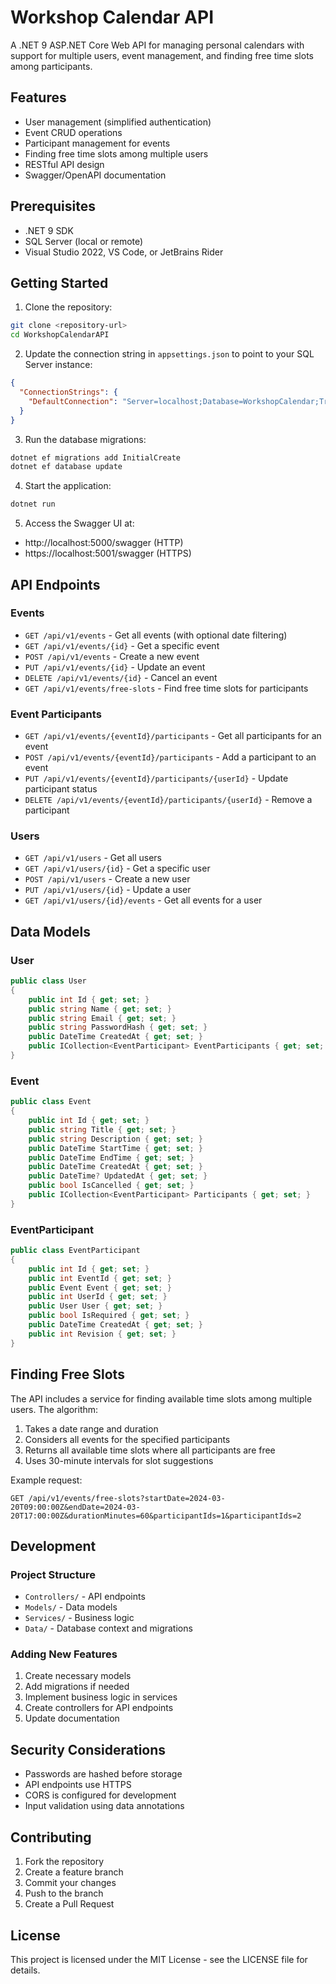 # Workshop Calendar API

A .NET 9 ASP.NET Core Web API for managing personal calendars with support for multiple users, event management, and finding free time slots among participants.

## Features

- User management (simplified authentication)
- Event CRUD operations
- Participant management for events
- Finding free time slots among multiple users
- RESTful API design
- Swagger/OpenAPI documentation

## Prerequisites

- .NET 9 SDK
- SQL Server (local or remote)
- Visual Studio 2022, VS Code, or JetBrains Rider

## Getting Started

1. Clone the repository:
```bash
git clone <repository-url>
cd WorkshopCalendarAPI
```

2. Update the connection string in `appsettings.json` to point to your SQL Server instance:
```json
{
  "ConnectionStrings": {
    "DefaultConnection": "Server=localhost;Database=WorkshopCalendar;Trusted_Connection=True;TrustServerCertificate=True;"
  }
}
```

3. Run the database migrations:
```bash
dotnet ef migrations add InitialCreate
dotnet ef database update
```

4. Start the application:
```bash
dotnet run
```

5. Access the Swagger UI at:
- http://localhost:5000/swagger (HTTP)
- https://localhost:5001/swagger (HTTPS)

## API Endpoints

### Events
- `GET /api/v1/events` - Get all events (with optional date filtering)
- `GET /api/v1/events/{id}` - Get a specific event
- `POST /api/v1/events` - Create a new event
- `PUT /api/v1/events/{id}` - Update an event
- `DELETE /api/v1/events/{id}` - Cancel an event
- `GET /api/v1/events/free-slots` - Find free time slots for participants

### Event Participants
- `GET /api/v1/events/{eventId}/participants` - Get all participants for an event
- `POST /api/v1/events/{eventId}/participants` - Add a participant to an event
- `PUT /api/v1/events/{eventId}/participants/{userId}` - Update participant status
- `DELETE /api/v1/events/{eventId}/participants/{userId}` - Remove a participant

### Users
- `GET /api/v1/users` - Get all users
- `GET /api/v1/users/{id}` - Get a specific user
- `POST /api/v1/users` - Create a new user
- `PUT /api/v1/users/{id}` - Update a user
- `GET /api/v1/users/{id}/events` - Get all events for a user

## Data Models

### User
```csharp
public class User
{
    public int Id { get; set; }
    public string Name { get; set; }
    public string Email { get; set; }
    public string PasswordHash { get; set; }
    public DateTime CreatedAt { get; set; }
    public ICollection<EventParticipant> EventParticipants { get; set; }
}
```

### Event
```csharp
public class Event
{
    public int Id { get; set; }
    public string Title { get; set; }
    public string Description { get; set; }
    public DateTime StartTime { get; set; }
    public DateTime EndTime { get; set; }
    public DateTime CreatedAt { get; set; }
    public DateTime? UpdatedAt { get; set; }
    public bool IsCancelled { get; set; }
    public ICollection<EventParticipant> Participants { get; set; }
}
```

### EventParticipant
```csharp
public class EventParticipant
{
    public int Id { get; set; }
    public int EventId { get; set; }
    public Event Event { get; set; }
    public int UserId { get; set; }
    public User User { get; set; }
    public bool IsRequired { get; set; }
    public DateTime CreatedAt { get; set; }
    public int Revision { get; set; }
}
```

## Finding Free Slots

The API includes a service for finding available time slots among multiple users. The algorithm:
1. Takes a date range and duration
2. Considers all events for the specified participants
3. Returns all available time slots where all participants are free
4. Uses 30-minute intervals for slot suggestions

Example request:
```
GET /api/v1/events/free-slots?startDate=2024-03-20T09:00:00Z&endDate=2024-03-20T17:00:00Z&durationMinutes=60&participantIds=1&participantIds=2
```

## Development

### Project Structure
- `Controllers/` - API endpoints
- `Models/` - Data models
- `Services/` - Business logic
- `Data/` - Database context and migrations

### Adding New Features
1. Create necessary models
2. Add migrations if needed
3. Implement business logic in services
4. Create controllers for API endpoints
5. Update documentation

## Security Considerations

- Passwords are hashed before storage
- API endpoints use HTTPS
- CORS is configured for development
- Input validation using data annotations

## Contributing

1. Fork the repository
2. Create a feature branch
3. Commit your changes
4. Push to the branch
5. Create a Pull Request

## License

This project is licensed under the MIT License - see the LICENSE file for details. 